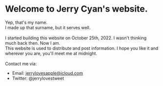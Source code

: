 # Welcome to Jerry Cyan's website.
Yep, that's my name. <br>
I made up that surname, but it serves well.<br>
<br>
I started building this website on October 25th, 2022. I wasn't thinking much back then. Now I am.<br>
This website is used to distribute and post information. I hope you like it and wherever you are, you'll meet me at midnight.
<br>
<br>
Contact me via: <ul>
    <li>Email: <a href="mailto:jerrylovesapple@icloud.com">jerrylovesapple@icloud.com</a></li>
    <li>Twitter: @jerrylovestweet</li>
</ul>
